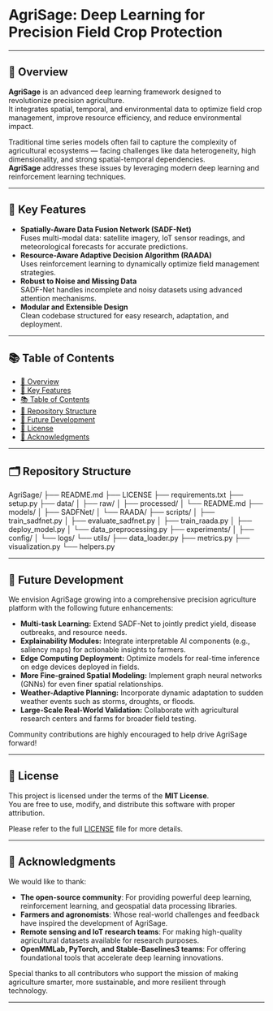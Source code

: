 # AgriSage: Deep Learning for Precision Field Crop Protection

---

## 🌾 Overview

**AgriSage** is an advanced deep learning framework designed to revolutionize precision agriculture.  
It integrates spatial, temporal, and environmental data to optimize field crop management, improve resource efficiency, and reduce environmental impact.

Traditional time series models often fail to capture the complexity of agricultural ecosystems — facing challenges like data heterogeneity, high dimensionality, and strong spatial-temporal dependencies.  
**AgriSage** addresses these issues by leveraging modern deep learning and reinforcement learning techniques.

---

## 🚀 Key Features

- **Spatially-Aware Data Fusion Network (SADF-Net)**  
  Fuses multi-modal data: satellite imagery, IoT sensor readings, and meteorological forecasts for accurate predictions.
- **Resource-Aware Adaptive Decision Algorithm (RAADA)**  
  Uses reinforcement learning to dynamically optimize field management strategies.
- **Robust to Noise and Missing Data**  
  SADF-Net handles incomplete and noisy datasets using advanced attention mechanisms.
- **Modular and Extensible Design**  
  Clean codebase structured for easy research, adaptation, and deployment.

---

## 📚 Table of Contents

- [🌾 Overview](#🌾-overview)
- [🚀 Key Features](#🚀-key-features)
- [📚 Table of Contents](#📚-table-of-contents)
- [📂 Repository Structure](#📂-repository-structure)
- [🚀 Future Development](#🚀-future-development)
- [📄 License](#📄-license)
- [🙏 Acknowledgments](#🙏-acknowledgments)

---

## 🗂️ Repository Structure

AgriSage/ ├── README.md ├── LICENSE ├── requirements.txt ├── setup.py ├── data/ │ ├── raw/
│ ├── processed/
│ └── README.md ├── models/ │ ├── SADFNet/
│ └── RAADA/
├── scripts/ │ ├── train_sadfnet.py
│ ├── evaluate_sadfnet.py
│ ├── train_raada.py
│ ├── deploy_model.py
│ └── data_preprocessing.py
├── experiments/ │ ├── config/
│ └── logs/
└── utils/ ├── data_loader.py
├── metrics.py
├── visualization.py
└── helpers.py

---

## 🚀 Future Development

We envision AgriSage growing into a comprehensive precision agriculture platform with the following future enhancements:

- **Multi-task Learning:** Extend SADF-Net to jointly predict yield, disease outbreaks, and resource needs.
- **Explainability Modules:** Integrate interpretable AI components (e.g., saliency maps) for actionable insights to farmers.
- **Edge Computing Deployment:** Optimize models for real-time inference on edge devices deployed in fields.
- **More Fine-grained Spatial Modeling:** Implement graph neural networks (GNNs) for even finer spatial relationships.
- **Weather-Adaptive Planning:** Incorporate dynamic adaptation to sudden weather events such as storms, droughts, or floods.
- **Large-Scale Real-World Validation:** Collaborate with agricultural research centers and farms for broader field testing.

Community contributions are highly encouraged to help drive AgriSage forward!

---

## 📄 License

This project is licensed under the terms of the **MIT License**.  
You are free to use, modify, and distribute this software with proper attribution.

Please refer to the full [LICENSE](LICENSE) file for more details.

---

## 🙏 Acknowledgments

We would like to thank:

- **The open-source community**: For providing powerful deep learning, reinforcement learning, and geospatial data processing libraries.
- **Farmers and agronomists**: Whose real-world challenges and feedback have inspired the development of AgriSage.
- **Remote sensing and IoT research teams**: For making high-quality agricultural datasets available for research purposes.
- **OpenMMLab, PyTorch, and Stable-Baselines3 teams**: For offering foundational tools that accelerate deep learning innovations.

Special thanks to all contributors who support the mission of making agriculture smarter, more sustainable, and more resilient through technology.

---
